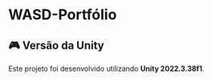 # WASD-Portfólio

## 🎮 Versão da Unity  
Este projeto foi desenvolvido utilizando **Unity 2022.3.38f1**.
